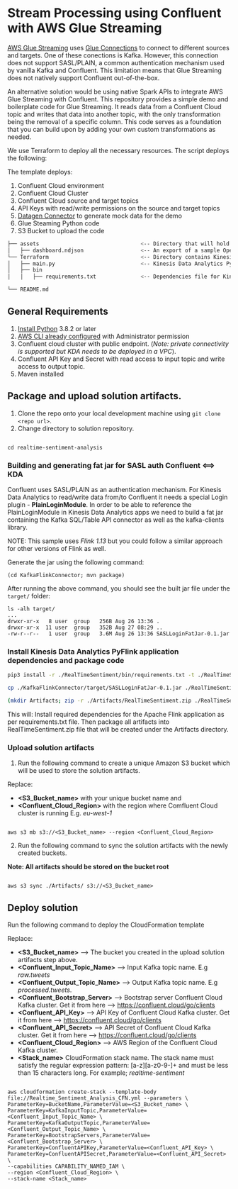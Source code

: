 #  Stream Processing using Confluent with AWS Glue Streaming

[AWS Glue Streaming]() uses [Glue Connections](https://docs.aws.amazon.com/glue/latest/dg/glue-connections.html) to connect to different sources and targets. One of these conections is Kafka. However, this connection does not support SASL/PLAIN, a common authentication mechanism used by vanilla Kafka and Confluent. This limitation means that Glue Streaming does not natively support Confluent out-of-the-box.

An alternative solution would be using native Spark APIs to integrate AWS Glue Streaming with Confluent. This repository provides a simple demo and boilerplate code for Glue Streaming. It reads data from a Confluent Cloud topic and writes that data into another topic, with the only transformation being the removal of a specific column. This code serves as a foundation that you can build upon by adding your own custom transformations as needed.

We use Terraform to deploy all the necessary resources. The script deploys the following:

The template deploys:
1. Confluent Cloud environment
2. Confluent Cloud Cluster
3. Confluent Cloud source and target topics
4. API Keys with read/write permissions on the source and target topics
5. [Datagen Connector](https://docs.confluent.io/cloud/current/connectors/cc-datagen-source.html) to generate mock data for the demo
6. Glue Steaming Python code
7. S3 Bucket to upload the code 


```bash
├── assets                                <-- Directory that will hold solution Artifacts
│   ├── dashboard.ndjson                  <-- An export of a sample OpenSearch dashboard to visualise transaction data
└── Terraform                             <-- Directory contains Kinesis Data Analytics PyFlink application code 
│   ├── main.py                           <-- Kinesis Data Analytics PyFlink application code 
│   ├── bin
│   │   ├── requirements.txt              <-- Dependencies file for Kinesis Data Analytics PyFlink application code

└── README.md
```


## General Requirements

1. [Install Python](https://realpython.com/installing-python/) 3.8.2 or later
2. [AWS CLI already configured](https://docs.aws.amazon.com/cli/latest/userguide/cli-chap-configure.html) with Administrator permission
3. Confluent cloud cluster with public endpoint. (*Note: private connectivity is supported but KDA needs to be deployed in a VPC*).
4. Confluent API Key and Secret with read access to input topic and write access to output topic.
5. Maven installed


## Package and upload solution artifacts.

1. Clone the repo onto your local development machine using `git clone <repo url>`.
2. Change directory to solution repository.

```

cd realtime-sentiment-analysis
```

### Building and generating fat jar for SASL auth Confluent <==> KDA

Confluent uses SASL/PLAIN as an authentication mechanism. For Kinesis Data Analytics to read/write data from/to Confluent it needs a special Login plugin - **PlainLoginModule**. In order to be able to reference the PlainLoginModule in Kinesis Data Analytics apps we need to build a fat jar containing the Kafka SQL/Table API connector as well as the kafka-clients library.

NOTE: This sample uses *Flink 1.13* but you could follow a similar approach for other versions of Flink as well.

Generate the jar using the following command:

```
(cd KafkaFlinkConnector; mvn package)
```

After running the above command, you should see the built jar file under the `target/` folder:

```
ls -alh target/
...
drwxr-xr-x   8 user  group   256B Aug 26 13:36 .
drwxr-xr-x  11 user  group   352B Aug 27 08:29 ..
-rw-r--r--   1 user  group   3.6M Aug 26 13:36 SASLLoginFatJar-0.1.jar

```

### Install Kinesis Data Analytics PyFlink application dependencies and package code

```bash
pip3 install -r ./RealTimeSentiment/bin/requirements.txt -t ./RealTimeSentiment/lib/packages

cp ./KafkaFlinkConnector/target/SASLLoginFatJar-0.1.jar ./RealTimeSentiment/lib

(mkdir Artifacts; zip -r ./Artifacts/RealTimeSentiment.zip ./RealTimeSentiment)
```

This will:
Install required dependencies for the Apache Flink application as per requirements.txt file.
Then package all artifacts into RealTimeSentiment.zip file that will be created under the Artifacts directory. 


### Upload solution artifacts

1. Run the following command to create a unique Amazon S3 bucket which will be used to store the solution artifacts.

Replace:
* **<S3_Bucket_name>** with your unique bucket name and 
* **<Confluent_Cloud_Region>** with the region where Comfluent Cloud cluster is running E.g. *eu-west-1* 

```

aws s3 mb s3://<S3_Bucket_name> --region <Confluent_Cloud_Region>
```


2. Run the following command to sync the solution artifacts with the newly created buckets. 

**Note: All artifacts should be stored on the bucket root**

```

aws s3 sync ./Artifacts/ s3://<S3_Bucket_name>
```


## Deploy solution


Run the following command to deploy the CloudFormation template

Replace:

* **<S3_Bucket_name>** --> The bucket you created in the upload solution artifacts step above.
* **<Confluent_Input_Topic_Name>** --> Input Kafka topic name. E.g *raw.tweets*
* **<Confluent_Output_Topic_Name>** --> Output Kafka topic name. E.g *processed.tweets*.
* **<Confluent_Bootstrap_Server>** --> Bootstrap server Confluent Cloud Kafka cluster. Get it from here --> https://confluent.cloud/go/clients
* **<Confluent_API_Key>** --> API Key of Confluent Cloud Kafka cluster. Get it from here --> https://confluent.cloud/go/clients
* **<Confluent_API_Secret>** --> API Secret of Confluent Cloud Kafka cluster. Get it from here --> https://confluent.cloud/go/clients
* **<Confluent_Cloud_Region>** --> AWS Region of the Confluent Cloud Kafka cluster.
* **<Stack_name>** CloudFormation stack name. The stack name must satisfy the regular expression pattern: [a-z][a-z0-9\-]+ and must be less than 15 characters long. For example; *realtime-sentiment*

```

aws cloudformation create-stack --template-body file://Realtime_Sentiment_Analysis_CFN.yml --parameters \
ParameterKey=BucketName,ParameterValue=<S3_Bucket_name> \
ParameterKey=KafkaInputTopic,ParameterValue=<Confluent_Input_Topic_Name> \
ParameterKey=KafkaOutputTopic,ParameterValue=<Confluent_Output_Topic_Name> \
ParameterKey=BootstrapServers,ParameterValue=<Confluent_Bootstrap_Server> \
ParameterKey=ConfluentAPIKey,ParameterValue=<Confluent_API_Key> \
ParameterKey=ConfluentAPISecret,ParameterValue=<Confluent_API_Secret> \
--capabilities CAPABILITY_NAMED_IAM \
--region <Confluent_Cloud_Region> \
--stack-name <Stack_name>
```

